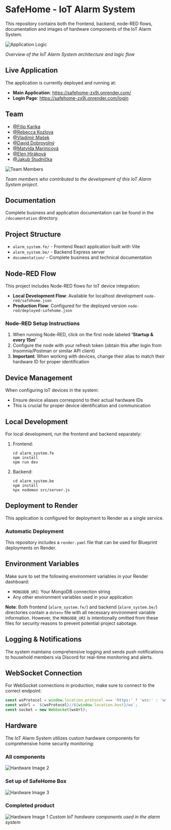 # SafeHome - IoT Alarm System

This repository contains both the frontend, backend, node-RED flows, documentation and images of hardware components of the IoT Alarm System.

![Application Logic](readme_imgs/app_logic.png)

*Overview of the IoT Alarm System architecture and logic flow*

## Live Application

The application is currently deployed and running at:
- **Main Application**: https://safehome-zx9i.onrender.com/
- **Login Page**: https://safehome-zx9i.onrender.com/login

## Team

+ [@Filip Karika](https://github.com/sknefi)
+ [@Rebecca Kozlova](https://github.com/rebi-05)
+ [@Vladimír Mašek](https://github.com/VladimirMasek)
+ [@David Dobrovolný](https://github.com/fathaaland)
+ [@Matylda Marinicová](https://github.com/-)
+ [@Elen Hiráková](https://github.com/-)
+ [@Jakub Studnička](https://github.com/jstudnic1)

![Team Members](readme_imgs/team.png)

*Team members who contributed to the development of this IoT Alarm System project.* 

## Documentation

Complete business and application documentation can be found in the `/documentation` directory.

## Project Structure

- `alarm_system.fe/` - Frontend React application built with Vite
- `alarm_system.be/` - Backend Express server
- `documentation/` - Complete business and technical documentation

## Node-RED Flow

This project includes Node-RED flows for IoT device integration:

- **Local Development Flow**: Available for localhost development `node-red/safehome.json`
- **Production Flow**: Configured for the deployed version `node-red/deployed-safehome.json`

### Node-RED Setup Instructions

1. When running Node-RED, click on the first node labeled **'Startup & every 15m'**
2. Configure the node with your refresh token (obtain this after login from Insomnia/Postman or similar API client)
3. **Important**: When working with devices, change their alias to match their hardware ID for proper identification

## Device Management

When configuring IoT devices in the system:
- Ensure device aliases correspond to their actual hardware IDs
- This is crucial for proper device identification and communication

## Local Development

For local development, run the frontend and backend separately:

1. Frontend:
   ```
   cd alarm_system.fe
   npm install
   npm run dev
   ```

2. Backend:
   ```
   cd alarm_system.be
   npm install
   npx nodemon src/server.js
   ```

## Deployment to Render

This application is configured for deployment to Render as a single service.

### Automatic Deployment

This repository includes a `render.yaml` file that can be used for Blueprint deployments on Render.

## Environment Variables

Make sure to set the following environment variables in your Render dashboard:

- `MONGODB_URI`: Your MongoDB connection string
- Any other environment variables used in your application

**Note**: Both frontend (`alarm_system.fe/`) and backend (`alarm_system.be/`) directories contain a `dotenv` file with all necessary environment variable information. However, the `MONGODB_URI` is intentionally omitted from these files for security reasons to prevent potential project sabotage.

## Logging & Notifications

The system maintains comprehensive logging and sends push notifications to household members via Discord for real-time monitoring and alerts.

## WebSocket Connection

For WebSocket connections in production, make sure to connect to the correct endpoint:

```javascript
const wsProtocol = window.location.protocol === 'https:' ? 'wss:' : 'ws:';
const wsUrl = `${wsProtocol}//${window.location.host}/ws`;
const socket = new WebSocket(wsUrl);
```

## Hardware

The IoT Alarm System utilizes custom hardware components for comprehensive home security monitoring:

### All components
![Hardware Image 2](readme_imgs/hw2.png)

### Set up of SafeHome Box
![Hardware Image 3](readme_imgs/hw3.png)

### Completed product
![Hardware Image 1](readme_imgs/hw1.png)
*Custom IoT hardware components used in the alarm system*